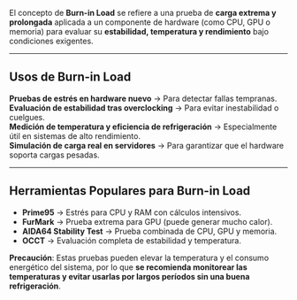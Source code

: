 
El concepto de **Burn-in Load** se refiere a una prueba de **carga extrema y prolongada** aplicada a un componente de hardware (como CPU, GPU o memoria) para evaluar su **estabilidad, temperatura y rendimiento** bajo condiciones exigentes.

---

##  **Usos de Burn-in Load**

 **Pruebas de estrés en hardware nuevo** → Para detectar fallas tempranas.  
 **Evaluación de estabilidad tras overclocking** → Para evitar inestabilidad o cuelgues.  
 **Medición de temperatura y eficiencia de refrigeración** → Especialmente útil en sistemas de alto rendimiento.  
 **Simulación de carga real en servidores** → Para garantizar que el hardware soporta cargas pesadas.

---

##  **Herramientas Populares para Burn-in Load**

- **Prime95** → Estrés para CPU y RAM con cálculos intensivos.
- **FurMark** → Prueba extrema para GPU (puede generar mucho calor).
- **AIDA64 Stability Test** → Prueba combinada de CPU, GPU y memoria.
- **OCCT** → Evaluación completa de estabilidad y temperatura.

 **Precaución**: Estas pruebas pueden elevar la temperatura y el consumo energético del sistema, por lo que **se recomienda monitorear las temperaturas y evitar usarlas por largos períodos sin una buena refrigeración**.

